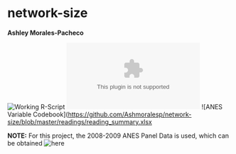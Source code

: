 # network-size

**Ashley Morales-Pacheco**

![Working R-Script](https://github.com/Ashmoralesp/network-size/blob/master/data/working%20data/network_size_2020.r)
![Working Literature Summary](https://github.com/Ashmoralesp/network-size/blob/master/readings/reading_summary.xlsx)
![ANES Variable Codebook](https://github.com/Ashmoralesp/network-size/blob/master/readings/reading_summary.xlsx

**NOTE:**
For this project, the 2008-2009 ANES Panel Data is used, which can be obtained ![here](https://electionstudies.org/)
